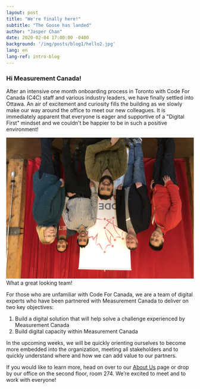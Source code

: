 ```yaml
---
layout: post
title: "We're finally here!"
subtitle: "The Goose has landed"
author: "Jasper Chan"
date: 2020-02-04 17:00:00 -0400
background: '/img/posts/blog1/hello2.jpg'
lang: en
lang-ref: intro-blog
---
```


<h3>Hi Measurement Canada!</h3>

<p>After an intensive one month onboarding process in Toronto with Code For Canada (C4C) staff and various industry leaders, we have finally settled into Ottawa. An air of excitement and curiosity fills the building as we slowly make our way around the office to meet our new colleagues. It is immediately apparent that everyone is eager and supportive of a "Digital First" mindset and we couldn't be happier to be in such a positive environment! </p> 

<img class="img-fluid" src="/img/posts/blog1/IMG_4878.jpg" alt="team picture" style="transform:rotate(180deg);">
<span class="caption text-muted">What a great looking team!</span>

<p>For those who are unfamiliar with Code For Canada, we are a team of digital experts who have been partnered with Measurement Canada to deliver on two key objectives:</p>

<ol class="pg-list">
  <li>Build a digital solution that will help solve a challenge experienced by Measurement Canada</li>
  <li>Build digital capacity within Measurement Canada</li>
</ol>

<p>In the upcoming weeks, we will be quickly orienting ourselves to become more embedded into the organization, meeting all stakeholders and to quickly understand where and how we can add value to our partners. </p>

<p>If you would like to learn more, head on over to our <a href="https://pixel-gram.github.io/pixel-gram.github.io/about">About Us</a> page or drop by our office on the second floor, room 274. We’re excited to meet and to work with everyone!</p>
